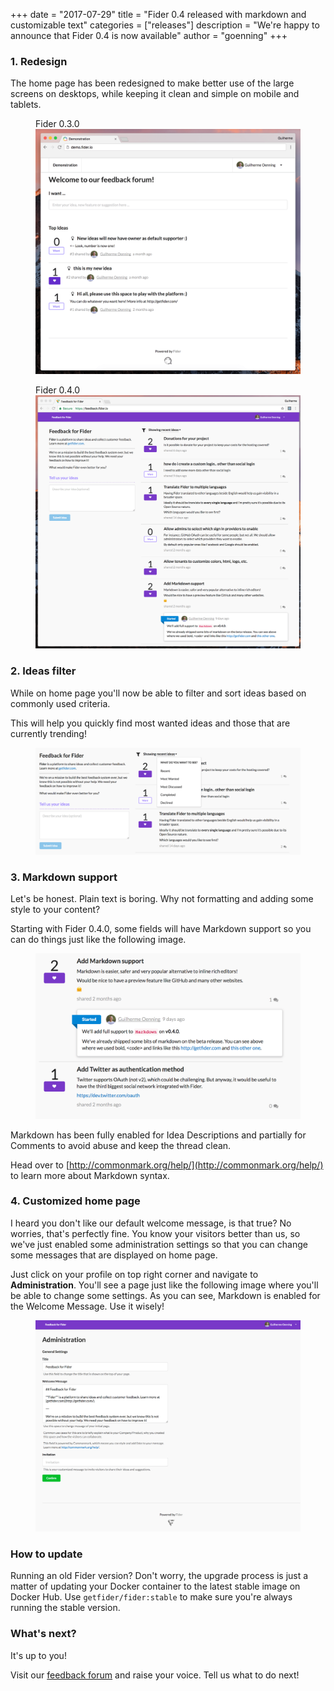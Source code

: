 +++
date = "2017-07-29"
title = "Fider 0.4 released with markdown and customizable text"
categories = ["releases"]
description = "We're happy to announce that Fider 0.4 is now available"
author = "goenning"
+++

### 1. Redesign

The home page has been redesigned to make better use of the large screens on desktops, while keeping it clean and simple on mobile and tablets.

<figure>
  <span>Fider 0.3.0</span>
  <img src="/images/blog/before040.png" />
</figure>

<figure>
  <span>Fider 0.4.0</span>
  <img src="/images/blog/after040.png" />
</figure>

### 2. Ideas filter

While on home page you'll now be able to filter and sort ideas based on commonly used criteria. 

This will help you quickly find most wanted ideas and those that are currently trending!

<figure>
  <img src="/images/blog/filter-ideas.png" />
</figure>

### 3. Markdown support

Let's be honest. Plain text is boring. Why not formatting and adding some style to your content? 

Starting with Fider 0.4.0, some fields will have Markdown support so you can do things just like the following image.

<figure>
  <img src="/images/blog/add-markdown.png" />
</figure>

Markdown has been fully enabled for Idea Descriptions and partially for Comments to avoid abuse and keep the thread clean.

Head over to [http://commonmark.org/help/](http://commonmark.org/help/) to learn more about Markdown syntax.

### 4. Customized home page

I heard you don't like our default welcome message, is that true? No worries, that's perfectly fine. You know your visitors better than us, so we've just enabled some administration settings so that you can change some messages that are displayed on home page.

Just click on your profile on top right corner and navigate to **Administration**. You'll see a page just like the following image where you'll be able to change some settings. As you can see, Markdown is enabled for the Welcome Message. Use it wisely!

<figure>
  <img src="/images/blog/admin-settings.png" />
</figure>

### How to update

Running an old Fider version? Don't worry, the upgrade process is just a matter of updating your Docker container to the latest stable image on Docker Hub. Use <code>getfider/fider:stable</code> to make sure you're always running the stable version.

### What's next?

It's up to you!

Visit our [feedback forum](https://feedback.fider.io/) and raise your voice. Tell us what to do next!